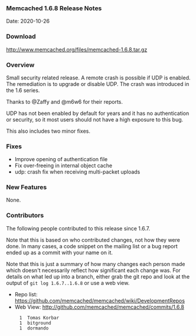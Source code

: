 ### Memcached 1.6.8 Release Notes

Date: 2020-10-26

### Download

http://www.memcached.org/files/memcached-1.6.8.tar.gz

### Overview

Small security related release. A remote crash is possible if UDP is enabled.
The remediation is to upgrade or disable UDP. The crash was introduced in the
1.6 series.

Thanks to @Zaffy and @m6w6 for their reports.

UDP has not been enabled by default for years and it has no authentication or
security, so it most users should not have a high exposure to this bug.

This also includes two minor fixes.

### Fixes

  * Improve opening of authentication file
  * Fix over-freeing in internal object cache
  * udp: crash fix when receiving multi-packet uploads

### New Features

None.

### Contributors

The following people contributed to this release since 1.6.7.

Note that this is based on who contributed changes, not how they were
done.  In many cases, a code snippet on the mailing list or a bug
report ended up as a commit with your name on it.

Note that this is just a summary of how many changes each person made
which doesn't necessarily reflect how significant each change was.
For details on what led up into a branch, either grab the git repo and
look at the output of `git log 1.6.7..1.6.8` or use a web view.

  * Repo list: https://github.com/memcached/memcached/wiki/DevelopmentRepos
  * Web View: http://github.com/memcached/memcached/commits/1.6.8

```
     1	Tomas Korbar
     1	bitground
     1	dormando

```
